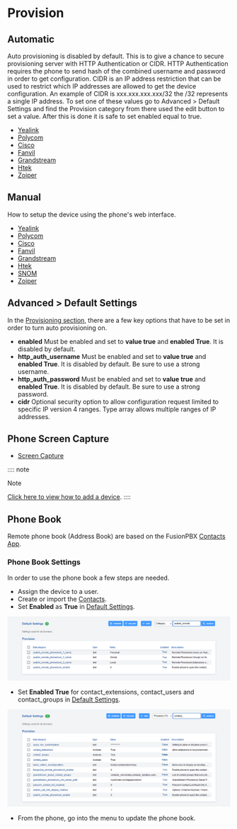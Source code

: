 # Provision

## Automatic

Auto provisioning is disabled by default. This is to give a chance to
secure provisioning server with HTTP Authentication or CIDR. HTTP
Authentication requires the phone to send hash of the combined username
and password in order to get configuration. CIDR is an IP address
restriction that can be used to restrict which IP addresses are allowed
to get the device configuration. An example of CIDR is
xxx.xxx.xxx.xxx/32 the /32 represents a single IP address. To set one of
these values go to Advanced \> Default Settings and find the Provision
category from there used the edit button to set a value. After this is
done it is safe to set enabled equal to true.

-   [Yealink](http://docs.fusionpbx.com/en/latest/applications/provision/provision_auto_yealink.html)
-   [Polycom](http://docs.fusionpbx.com/en/latest/applications/provision/provision_auto_polycom.html)
-   [Cisco](http://docs.fusionpbx.com/en/latest/applications/provision/provision_auto_cisco.html)
-   [Fanvil](http://docs.fusionpbx.com/en/latest/applications/provision/provision_auto_fanvil.html)
-   [Grandstream](http://docs.fusionpbx.com/en/latest/applications/provision/provision_auto_grandstream.html)
-   [Htek](http://docs.fusionpbx.com/en/latest/applications/provision/provision_auto_htek.html)
-   [Zoiper](http://docs.fusionpbx.com/en/latest/applications/provision/provision_auto_zoiper.html)

## Manual

How to setup the device using the phone\'s web interface.

-   [Yealink](https://docs.fusionpbx.com/en/latest/applications/provision/provision_manual_yealink.html)
-   [Polycom](https://docs.fusionpbx.com/en/latest/applications/provision/provision_manual_polycom.html)
-   [Cisco](http://docs.fusionpbx.com/en/latest/applications/provision/provision_manual_cisco.html)
-   [Fanvil](https://docs.fusionpbx.com/en/latest/applications/provision/provision_manual_fanvil.html)
-   [Grandstream](https://docs.fusionpbx.com/en/latest/applications/provision/provision_manual_grandstream.html)
-   [Htek](http://docs.fusionpbx.com/en/latest/applications/provision/provision_manual_htek.html)
-   [SNOM](http://docs.fusionpbx.com/en/latest/applications/provision/provision_manual_snom.html)
-   [Zoiper](https://docs.fusionpbx.com/en/latest/applications/provision/provision_manual_zoiper.html)

## Advanced \> Default Settings

In the [Provisioning
section](/en/latest/advanced/default_settings.html#id17), there are a
few key options that have to be set in order to turn auto provisioning
on.

-   **enabled** Must be enabled and set to **value true** and **enabled
    True**. It is disabled by default.
-   **http_auth_username** Must be enabled and set to **value true** and
    **enabled True**. It is disabled by default. Be sure to use a strong
    username.
-   **http_auth_password** Must be enabled and set to **value true** and
    **enabled True**. It is disabled by default. Be sure to use a strong
    password.
-   **cidr** Optional security option to allow configuration request
    limited to specific IP version 4 ranges. Type array allows multiple
    ranges of IP addresses.

## Phone Screen Capture

-   [Screen
    Capture](https://docs.fusionpbx.com/en/latest/applications/provision/phone_screen_capture.html)

:::: note
<p class="admonition-title">Note</p>

[Click here to view how to add a
device](https://docs.fusionpbx.com/en/latest/accounts/devices.html).
::::

## Phone Book

Remote phone book (Address Book) are based on the FusionPBX [Contacts
App](/en/latest/applications/contacts.html).

### Phone Book Settings

In order to use the phone book a few steps are needed.

-   Assign the device to a user.
-   Create or import the
    [Contacts](/en/latest/applications/contacts.html).
-   Set **Enabled** as **True** in [Default
    Settings](/en/latest/advanced/default_settings.html).

![image](../_static/images/provision/fusionpbx_remote_phonebook1.png)

-   Set **Enabled True** for contact_extensions, contact_users and contact_groups in [Default
    Settings](/en/latest/advanced/default_settings.html).

![image](../_static/images/provision/fusionpbx_phone_book2.png)

-   From the phone, go into the menu to update the phone book.
